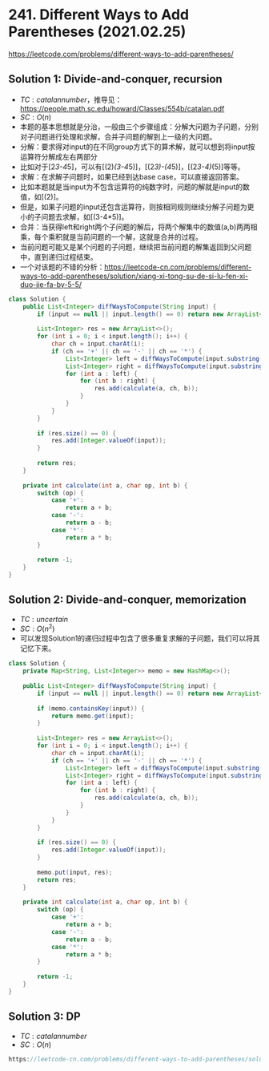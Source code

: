 # 241. Different Ways to Add Parentheses (2021.02.25)

https://leetcode.com/problems/different-ways-to-add-parentheses/

## Solution 1: Divide-and-conquer, recursion

- $TC:catalan number$，推导见：https://people.math.sc.edu/howard/Classes/554b/catalan.pdf
- $SC:O(n)$
- 本题的基本思想就是分治，一般由三个步骤组成：分解大问题为子问题，分别对子问题进行处理和求解，合并子问题的解到上一级的大问题。
- 分解：要求得对input的在不同group方式下的算术解，就可以想到将input按运算符分解成左右两部分
- 比如对于[2*3-4*5]，可以有[(2)*(3-4*5)]，[(2*3)-(4*5)]，[(2*3-4)*(5)]等等。
- 求解：在求解子问题时，如果已经到达base case，可以直接返回答案。
- 比如本题就是当input为不包含运算符的纯数字时，问题的解就是input的数值，如[(2)]。
- 但是，如果子问题的input还包含运算符，则按相同规则继续分解子问题为更小的子问题去求解，如[(3-4*5)]。
- 合并：当获得left和right两个子问题的解后，将两个解集中的数值(a,b)两两相乘，每个乘积就是当前问题的一个解，这就是合并的过程。
- 当前问题可能又是某个问题的子问题，继续把当前问题的解集返回到父问题中，直到递归过程结束。
- 一个对该题的不错的分析：https://leetcode-cn.com/problems/different-ways-to-add-parentheses/solution/xiang-xi-tong-su-de-si-lu-fen-xi-duo-jie-fa-by-5-5/

```java
class Solution {
    public List<Integer> diffWaysToCompute(String input) {
        if (input == null || input.length() == 0) return new ArrayList<>();
        
        List<Integer> res = new ArrayList<>();
        for (int i = 0; i < input.length(); i++) {
            char ch = input.charAt(i);
            if (ch == '+' || ch == '-' || ch == '*') {
                List<Integer> left = diffWaysToCompute(input.substring(0, i));
                List<Integer> right = diffWaysToCompute(input.substring(i + 1, input.length()));
                for (int a : left) {
                    for (int b : right) {
                        res.add(calculate(a, ch, b));
                    }
                }
            }
        }
        
        if (res.size() == 0) {
            res.add(Integer.valueOf(input));
        }
        
        return res;
    }
    
    private int calculate(int a, char op, int b) {
        switch (op) {
            case '+':
                return a + b;
            case '-':
                return a - b;
            case '*':
                return a * b;
        }
        
        return -1;
    }
}
```

## Solution 2: Divide-and-conquer, memorization

- $TC:uncertain$
- $SC:O(n^2)$
- 可以发现Solution1的递归过程中包含了很多重复求解的子问题，我们可以将其记忆下来。

```java
class Solution {
    private Map<String, List<Integer>> memo = new HashMap<>();
    
    public List<Integer> diffWaysToCompute(String input) {
        if (input == null || input.length() == 0) return new ArrayList<>();
        
        if (memo.containsKey(input)) {
            return memo.get(input);
        }
        
        List<Integer> res = new ArrayList<>();
        for (int i = 0; i < input.length(); i++) {
            char ch = input.charAt(i);
            if (ch == '+' || ch == '-' || ch == '*') {
                List<Integer> left = diffWaysToCompute(input.substring(0, i));
                List<Integer> right = diffWaysToCompute(input.substring(i + 1, input.length()));
                for (int a : left) {
                    for (int b : right) {
                        res.add(calculate(a, ch, b));
                    }
                }
            }
        }
        
        if (res.size() == 0) {
            res.add(Integer.valueOf(input));
        }
        
        memo.put(input, res);
        return res;
    }
    
    private int calculate(int a, char op, int b) {
        switch (op) {
            case '+':
                return a + b;
            case '-':
                return a - b;
            case '*':
                return a * b;
        }
        
        return -1;
    }
}
```

## Solution 3: DP

- $TC:catalan number$
- $SC:O(n)$

```java
https://leetcode-cn.com/problems/different-ways-to-add-parentheses/solution/xiang-xi-tong-su-de-si-lu-fen-xi-duo-jie-fa-by-5-5/
```